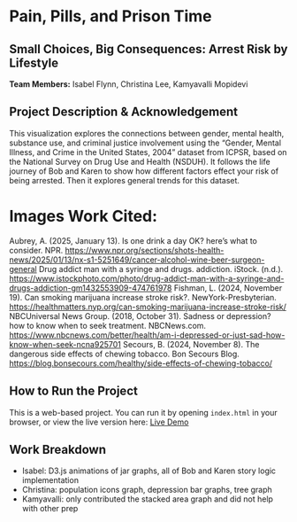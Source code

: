 # Pain, Pills, and Prison Time

## Small Choices, Big Consequences: Arrest Risk by Lifestyle

**Team Members:** Isabel Flynn, Christina Lee, Kamyavalli Mopidevi

## Project Description & Acknowledgement
This visualization explores the connections between gender, mental health, substance use, and criminal justice involvement using the “Gender, Mental Illness, and Crime in the United States, 2004” dataset from ICPSR, based on the National Survey on Drug Use and Health (NSDUH). It follows the life journey of Bob and Karen to show how different factors effect your risk of being arrested.  Then it explores general trends for this dataset. 
# Images Work Cited:
Aubrey, A. (2025, January 13). Is one drink a day OK? here’s what to consider. NPR. https://www.npr.org/sections/shots-health-news/2025/01/13/nx-s1-5251649/cancer-alcohol-wine-beer-surgeon-general 
Drug addict man with a syringe and drugs. addiction. iStock. (n.d.). https://www.istockphoto.com/photo/drug-addict-man-with-a-syringe-and-drugs-addiction-gm1432553909-474761978 
Fishman, L. (2024, November 19). Can smoking marijuana increase stroke risk?. NewYork-Presbyterian. https://healthmatters.nyp.org/can-smoking-marijuana-increase-stroke-risk/ 
NBCUniversal News Group. (2018, October 31). Sadness or depression? how to know when to seek treatment. NBCNews.com. https://www.nbcnews.com/better/health/am-i-depressed-or-just-sad-how-know-when-seek-ncna925701 
Secours, B. (2024, November 8). The dangerous side effects of chewing tobacco. Bon Secours Blog. https://blog.bonsecours.com/healthy/side-effects-of-chewing-tobacco/ 

## How to Run the Project
This is a web-based project. You can run it by opening `index.html` in your browser, 
or view the live version here: [Live Demo]( https://kcristinalee.github.io/F/)

## Work Breakdown
- Isabel: D3.js animations of jar graphs, all of Bob and Karen story logic implementation
- Christina: population icons graph, depression bar graphs, tree graph
- Kamyavalli: only contributed the stacked area graph and did not help with other prep
